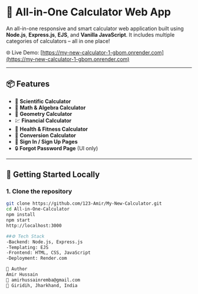 # 🧮 All-in-One Calculator Web App

An all-in-one responsive and smart calculator web application built using **Node.js**, **Express.js**, **EJS**, and **Vanilla JavaScript**. It includes multiple categories of calculators – all in one place!

🌐 Live Demo: [https://my-new-calculator-1-gbom.onrender.com](https://my-new-calculator-1-gbom.onrender.com)

---

## 📦 Features

- 🔢 **Scientific Calculator**
- 🧠 **Math & Algebra Calculator**
- 📏 **Geometry Calculator**
- 💹 **Financial Calculator**
- 💪 **Health & Fitness Calculator**
- 🔁 **Conversion Calculator**
- 👤 **Sign In / Sign Up Pages**
- 🔒 **Forgot Password Page** (UI only)

---
## 🚀 Getting Started Locally

### 1. Clone the repository
```bash
git clone https://github.com/123-Amir/My-New-Calculator.git
cd All-in-One-Calculator
npm install
npm start
http://localhost:3000

##⚙️ Tech Stack
-Backend: Node.js, Express.js
-Templating: EJS
-Frontend: HTML, CSS, JavaScript
-Deployment: Render.com

🙌 Author
Amir Hussain
📧 amirhussainremba@gmail.com
📍 Giridih, Jharkhand, India
